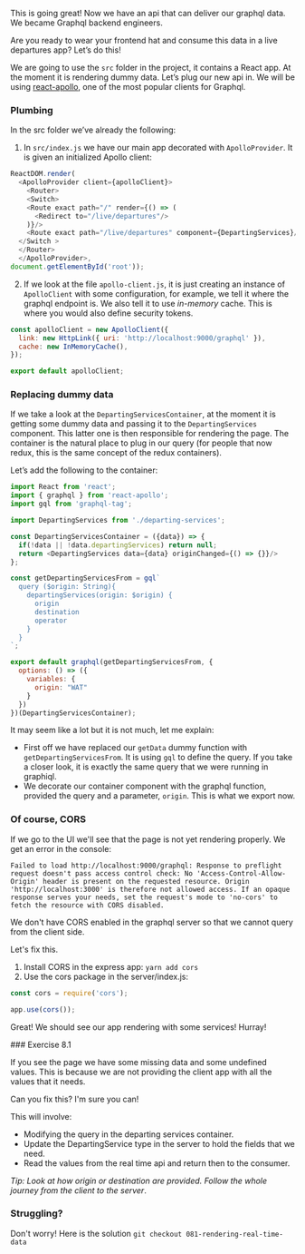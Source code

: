 This is going great!
Now we have an api that can deliver our graphql data. We became Graphql backend engineers.

Are you ready to wear your frontend hat and consume this data in a live departures app?
Let’s do this!

We are going to use the `src` folder in the project, it contains a React app.
At the moment it is rendering dummy data. Let’s plug our new api in. We will be using [react-apollo](https://www.apollographql.com/docs/react/), one of the most popular clients for Graphql.

### Plumbing

In the src folder we’ve already the following:

1. In `src/index.js` we have our main app decorated with `ApolloProvider`. It is given an initialized Apollo client:

```js
ReactDOM.render(
  <ApolloProvider client={apolloClient}>
    <Router>
    <Switch>
    <Route exact path="/" render={() => (
      <Redirect to="/live/departures"/>
    )}/>
    <Route exact path="/live/departures" component={DepartingServices}/>
  </Switch >
  </Router>
  </ApolloProvider>,
document.getElementById('root'));
```

2. If we look at the file `apollo-client.js`, it is just creating an instance of `ApolloClient` with some configuration, for example, we tell it where the graphql endpoint is. We also tell it to use _in-memory_ cache. This is where you would also define security tokens.

```js
const apolloClient = new ApolloClient({
  link: new HttpLink({ uri: 'http://localhost:9000/graphql' }),
  cache: new InMemoryCache(),
});

export default apolloClient;
```

### Replacing dummy data

If we take a look at the `DepartingServicesContainer`, at the moment it is getting some dummy data and passing it to the `DepartingServices` component. This latter one is then responsible for rendering the page.
The container is the natural place to plug in our query (for people that now redux, this is the same concept of the redux containers).

Let’s add the following to the container:

```js
import React from 'react';
import { graphql } from 'react-apollo';
import gql from 'graphql-tag';

import DepartingServices from './departing-services';

const DepartingServicesContainer = ({data}) => {
  if(!data || !data.departingServices) return null;
  return <DepartingServices data={data} originChanged={() => {}}/>
};

const getDepartingServicesFrom = gql`
  query ($origin: String){
    departingServices(origin: $origin) {
      origin
      destination
      operator
    }
  }
`;

export default graphql(getDepartingServicesFrom, {
  options: () => ({
    variables: {
      origin: "WAT"
    }
  })
})(DepartingServicesContainer);

```

It may seem like a lot but it is not much, let me explain:
- First off we have replaced our `getData` dummy function with `getDepartingServicesFrom`. It is using `gql` to define the query. If you take a closer look, it is exactly the same query that we were running in graphiql.
- We decorate our container component with the graphql function, provided the query and a parameter, `origin`. This is what we export now.

### Of course, CORS

If we go to the UI we'll see that the page is not yet rendering properly. We get an error in the console:
```
Failed to load http://localhost:9000/graphql: Response to preflight request doesn't pass access control check: No 'Access-Control-Allow-Origin' header is present on the requested resource. Origin 'http://localhost:3000' is therefore not allowed access. If an opaque response serves your needs, set the request's mode to 'no-cors' to fetch the resource with CORS disabled.
```

We don't have CORS enabled in the graphql server so that we cannot query from the client side.

Let's fix this.
1. Install CORS in the express app: `yarn add cors`
2. Use the cors package in the server/index.js:
```js
const cors = require('cors');

app.use(cors());
```

Great! We should see our app rendering with some services! Hurray!

### Exercise 8.1

If you see the page we have some missing data and some undefined values. This is because we are not providing the client app with all the values that it needs.

Can you fix this? I'm sure you can!

This will involve: 
- Modifying the query in the departing services container.
- Update the DepartingService type in the server to hold the fields that we need.
- Read the values from the real time api and return then to the consumer.

_Tip: Look at how origin or destination are provided. Follow the whole journey from the client to the server_.

### Struggling?
Don't worry! Here is the solution `git checkout 081-rendering-real-time-data`